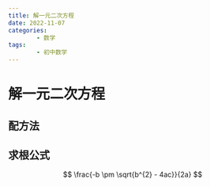 ```yaml
---
title: 解一元二次方程
date: 2022-11-07
categories:
        - 数学
tags:
        - 初中数学
---
```


# 解一元二次方程

## 配方法





## 求根公式

$$
\frac{-b \pm \sqrt{b^{2} - 4ac}}{2a}
$$


